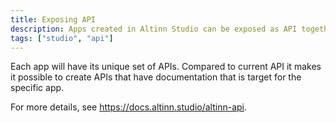 ```yaml
---
title: Exposing API
description: Apps created in Altinn Studio can be exposed as API together with GI, or only as API without any UI.
tags: ["studio", "api"]
---
```


Each app will have its unique set of APIs. Compared to current API it makes it possible to create APIs that
have documentation that is target for the specific app.

For more details, see https://docs.altinn.studio/altinn-api.
